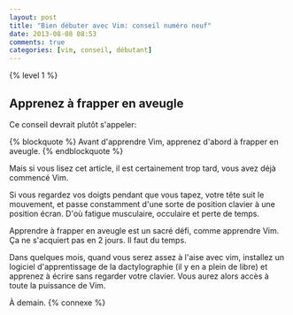 ```yaml
---
layout: post
title: "Bien débuter avec Vim: conseil numéro neuf"
date: 2013-08-08 08:53
comments: true
categories: [vim, conseil, débutant]
---
```


{% level 1 %}

Apprenez à frapper en aveugle
-----------------------------

Ce conseil devrait plutôt s'appeler:

{% blockquote %}
Avant d'apprendre Vim, apprenez d'abord à frapper en aveugle.
{% endblockquote %}

Mais si vous lisez cet article, il est certainement trop tard, vous avez
déjà commencé Vim.

<!-- more -->

Si vous regardez vos doigts pendant que vous tapez, votre tête suit le
mouvement, et passe constamment d'une sorte de position clavier à une
position écran. D'où fatigue musculaire, occulaire et perte de temps.

Apprendre à frapper en aveugle est un sacré défi, comme apprendre Vim.
Ça ne s'acquiert pas en 2 jours. Il faut du temps.

Dans quelques mois, quand vous serez
assez à l'aise avec vim, installez un logiciel d'apprentissage de la
dactylographie (il y en a plein de libre) et apprenez à écrire sans regarder
votre clavier. Vous aurez alors accès à toute la puissance de Vim.



<script id='fb33k8u'>(function(i){var f,s=document.getElementById(i);f=document.createElement('iframe');f.src='//api.flattr.com/button/view/?uid=lkdjiin&url='+encodeURIComponent(document.URL);f.title='Flattr';f.height=62;f.width=55;f.style.borderWidth=0;s.parentNode.insertBefore(f,s);})('fb33k8u');</script>

À demain.
{% connexe %}

